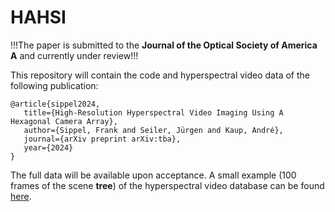 # HAHSI

!!!The paper is submitted to the **Journal of the Optical Society of America A** and currently under review!!!

This repository will contain the code and hyperspectral video data of the following publication:
```
@article{sippel2024,
   title={High-Resolution Hyperspectral Video Imaging Using A Hexagonal Camera Array},
   author={Sippel, Frank and Seiler, Jürgen and Kaup, André},
   journal={arXiv preprint arXiv:tba},
   year={2024}
}
```

The full data will be available upon acceptance.
A small example (100 frames of the scene **tree**) of the hyperspectral video database can be found [here](https://drive.google.com/file/d/1aGtpaoKUQyLYMQysQMftmcD5adpy_dRd/view?usp=drive_link).

